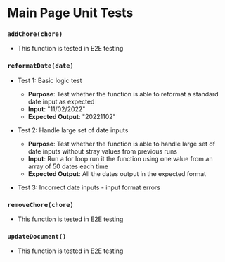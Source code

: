 # Main Page Unit Tests

### `addChore(chore)`
- This function is tested in E2E testing

### `reformatDate(date)`

- Test 1: Basic logic test
  - **Purpose**: Test whether the function is able to reformat a standard date input as expected
  - **Input**: "11/02/2022"
  - **Expected Output**: "20221102"

- Test 2: Handle large set of date inputs
  - **Purpose**: Test whether the function is able to handle large set of date inputs without stray values from previous runs
  - **Input**: Run a for loop run it the function using one value from an array of 50 dates each time
  - **Expected Output**: All the dates output in the expected format 

- Test 3: Incorrect date inputs - input format errors

### `removeChore(chore)`
- This function is tested in E2E testing

### `updateDocument()`
- This function is tested in E2E testing